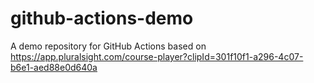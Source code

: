 # github-actions-demo
A demo repository for GitHub Actions based on https://app.pluralsight.com/course-player?clipId=301f10f1-a296-4c07-b6e1-aed88e0d640a
